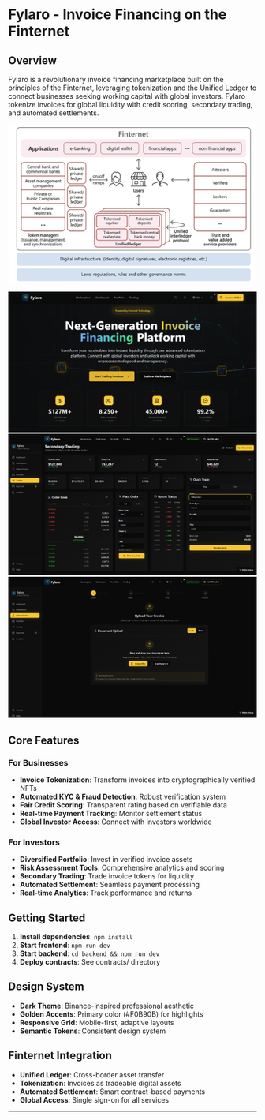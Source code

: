# Fylaro - Invoice Financing on the Finternet

##  Overview

Fylaro is a revolutionary invoice financing marketplace built on the principles of the Finternet, leveraging tokenization and the Unified Ledger to connect businesses seeking working capital with global investors. Fylaro tokenize invoices for global liquidity with credit scoring, secondary trading, and automated settlements.

![Finternet Architecture](https://github.com/aniketsahu115/fylaro-finternet-finance/blob/main/assets/Finternet%20Architecture.png)

![Features](https://github.com/aniketsahu115/fylaro-finternet-finance/blob/main/assets/Screenshot%202025-08-23%20135624.png)
![secondary market](https://github.com/aniketsahu115/fylaro-finternet-finance/blob/main/assets/Screenshot%202025-08-24%20104238.png)
![Invoice section](https://github.com/aniketsahu115/fylaro-finternet-finance/blob/main/assets/Screenshot%202025-08-24%20103729.png)

##  Core Features

### For Businesses
- **Invoice Tokenization**: Transform invoices into cryptographically verified NFTs
- **Automated KYC & Fraud Detection**: Robust verification system
- **Fair Credit Scoring**: Transparent rating based on verifiable data
- **Real-time Payment Tracking**: Monitor settlement status
- **Global Investor Access**: Connect with investors worldwide

### For Investors
- **Diversified Portfolio**: Invest in verified invoice assets
- **Risk Assessment Tools**: Comprehensive analytics and scoring
- **Secondary Trading**: Trade invoice tokens for liquidity
- **Automated Settlement**: Seamless payment processing
- **Real-time Analytics**: Track performance and returns

##  Getting Started

1. **Install dependencies**: `npm install`
2. **Start frontend**: `npm run dev`
3. **Start backend**: `cd backend && npm run dev`
4. **Deploy contracts**: See contracts/ directory

##  Design System

- **Dark Theme**: Binance-inspired professional aesthetic
- **Golden Accents**: Primary color (#F0B90B) for highlights
- **Responsive Grid**: Mobile-first, adaptive layouts
- **Semantic Tokens**: Consistent design system

##  Finternet Integration

- **Unified Ledger**: Cross-border asset transfer
- **Tokenization**: Invoices as tradeable digital assets
- **Automated Settlement**: Smart contract-based payments
- **Global Access**: Single sign-on for all services

---
